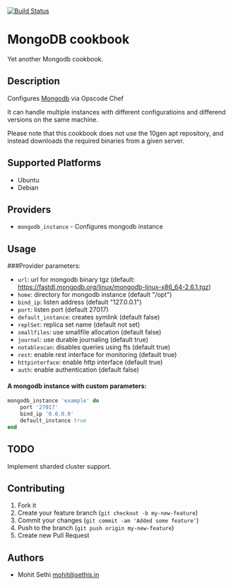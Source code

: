 [![Build Status](https://travis-ci.org/mohitsethi/chef-mongodb.svg?branch=master)](https://travis-ci.org/mohitsethi/chef-mongodb)

# MongoDB cookbook
Yet another Mongodb cookbook.

## Description

Configures [Mongodb](http://mongodb.org) via Opscode Chef

It can handle multiple instances with different configuratioins and differend versions on the same machine.

Please note that this cookbook does not use the 10gen apt repository, and instead downloads the required binaries from a given server.

## Supported Platforms

* Ubuntu
* Debian

## Providers
* `mongodb_instance` - Configures mongodb instance

## Usage
###Provider parameters:

* `url`: url for mongodb binary tgz (default: https://fastdl.mongodb.org/linux/mongodb-linux-x86_64-2.6.1.tgz)
* `home`: directory for mongodb instance (default "/opt")
* `bind_ip`: listen address (default "127.0.0.1")
* `port`: listen port (default 27017)
* `default_instance`: creates symlink (default false)
* `replSet`: replica set name (default not set)
* `smallfiles`: use smallfile allocation (default false)
* `journal`: use durable journaling (default true)
* `notablescan`: disables queries using fts (default true)
* `rest`: enable rest interface for monitoring (default true)
* `httpinterface`: enable http interface (default true)
* `auth`: enable authentication (default false)

#### A mongodb instance with custom parameters:
```ruby
mongodb_instance 'example' do
    port '27017'
    bind_ip '0.0.0.0'
    default_instance true
end
```

## TODO
Implement sharded cluster support.

## Contributing

1. Fork it
2. Create your feature branch (`git checkout -b my-new-feature`)
3. Commit your changes (`git commit -am 'Added some feature'`)
4. Push to the branch (`git push origin my-new-feature`)
5. Create new Pull Request

## Authors

* Mohit Sethi <mohit@sethis.in>
